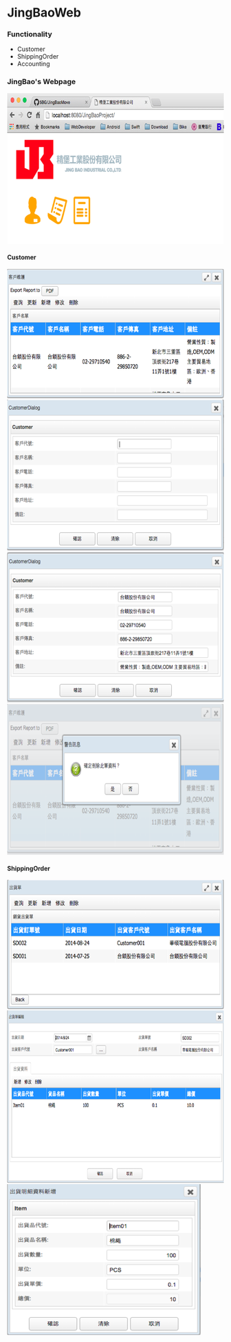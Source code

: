 # JingBaoWeb
<h3>Functionality</h3>
<ul>
  <li>Customer</li>
  <li>ShippingOrder</li>
  <li>Accounting</li>
</ul>
<h3>JingBao's Webpage</h3>
<img src="https://github.com/5BG/JingBaoWeb/blob/master/image/MainPage.png" alt="Menu" width="700" height="350"/>
<h4>Customer</h4>
<img src="https://github.com/5BG/JingBaoWeb/blob/master/image/Customer.png" alt="Menu" width="700" height="300"/>
<img src="https://github.com/5BG/JingBaoWeb/blob/master/image/CustomerAdd.png" alt="Menu" width="600" height="350"/>
<img src="https://github.com/5BG/JingBaoWeb/blob/master/image/CustomerEdit.png" alt="Menu" width="600" height="350"/>
<img src="https://github.com/5BG/JingBaoWeb/blob/master/image/CustomerDetete.png" alt="Menu" width="600" height="350"/>

<h4>ShippingOrder</h4>
<img src="https://github.com/5BG/JingBaoWeb/blob/master/image/shippingOrder.png" alt="Menu" width="700" height="300"/>
<img src="https://github.com/5BG/JingBaoWeb/blob/master/image/shippingOrderEdit.png" alt="Menu" width="700" height="400"/>
<img src="https://github.com/5BG/JingBaoWeb/blob/master/image/shippingOrderDetailEdit.png" alt="Menu" width="450" height="350"/>
